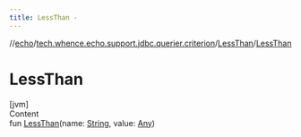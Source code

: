 ```yaml
---
title: LessThan -
---
```

//[echo](../../index.md)/[tech.whence.echo.support.jdbc.querier.criterion](../index.md)/[LessThan](index.md)/[LessThan](-less-than.md)



# LessThan  
[jvm]  
Content  
fun [LessThan](-less-than.md)(name: [String](https://kotlinlang.org/api/latest/jvm/stdlib/kotlin/-string/index.html), value: [Any](https://kotlinlang.org/api/latest/jvm/stdlib/kotlin/-any/index.html))  



